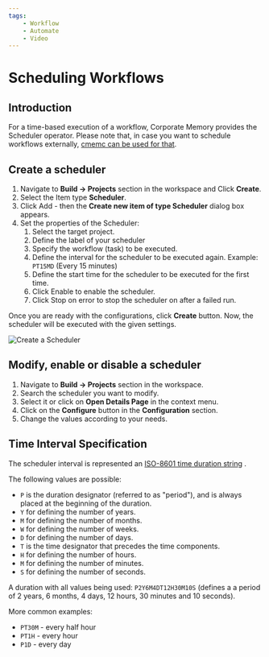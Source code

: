 ```yaml
---
tags:
    - Workflow
    - Automate
    - Video
---
```

# Scheduling Workflows

## Introduction

For a time-based execution of a workflow, Corporate Memory provides the Scheduler operator. Please note that, in case you want to schedule workflows externally, [cmemc can be used for that](../cmemc-command-line-interface/workflow-execution-and-orchestration/index.md).

## Create a scheduler

1. Navigate to **Build → Projects** section in the workspace and Click **Create**.
1. Select the Item type **Scheduler**.
1. Click Add - then the **Create new item of type Scheduler** dialog box appears.
1. Set the properties of the Scheduler:
    1. Select the target project.
    1. Define the label of your scheduler
    1. Specify the workflow (task) to be executed.
    1. Define the interval for the scheduler to be executed again.
        Example: `PT15MD` (Every 15 minutes)
    1. Define the start time for the scheduler to be executed for the first time.
    1. Click Enable to enable the scheduler.
    1. Click Stop on error to stop the scheduler on after a failed run.

Once you are ready with the configurations, click **Create** button. Now, the scheduler will be executed with the given settings.

![Create a Scheduler](22-1-CreateScheduler.gif "Create a Scheduler")


## Modify, enable or disable a scheduler

1. Navigate to **Build → Projects** section in the workspace.
1. Search the scheduler you want to modify.
1. Select it or click on **Open Details Page** in the context menu.
1. Click on the **Configure** button in the **Configuration** section.
1. Change the values according to your needs.

## Time Interval Specification

The scheduler interval is represented an [ISO-8601 time duration string](https://en.wikipedia.org/wiki/ISO_8601#Durations) .

The following values are possible:

- `P` is the duration designator (referred to as "period"), and is always placed at the beginning of the duration.
- `Y` for defining the number of years.
- `M` for defining the number of months.
- `W` for defining the number of weeks.
- `D` for defining the number of days.
- `T` is the time designator that precedes the time components.
- `H` for defining the number of hours.
- `M` for defining the number of minutes.
- `S` for defining the number of seconds.

A duration with all values being used: `P2Y6M4DT12H30M10S` (defines a a period of 2 years, 6 months, 4 days, 12 hours, 30 minutes and 10 seconds).

More common examples:

- `PT30M` - every half hour
- `PT1H` - every hour
- `P1D` - every day

